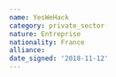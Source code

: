 ```yaml
---
name: YesWeHack
category: private_sector
nature: Entreprise
nationality: France
alliance: 
date_signed: '2018-11-12'
---
```

    